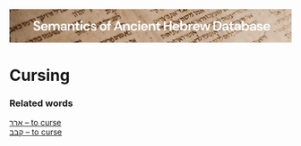 <html><body><img id="banner" src="../../images/banners/banner.png" alt="banner" /></body></html>

# **Cursing**


### Related words
[ארר – to curse](../words/2-r-r.md)<br>[קבב – to curse](../words/q-b-b.md)<br>